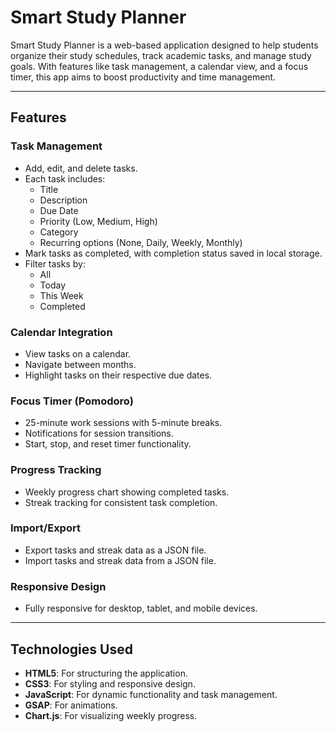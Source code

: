 # Smart Study Planner

Smart Study Planner is a web-based application designed to help students organize their study schedules, track academic tasks, and manage study goals. With features like task management, a calendar view, and a focus timer, this app aims to boost productivity and time management.

---

## Features

### Task Management

- Add, edit, and delete tasks.
- Each task includes:
  - Title
  - Description
  - Due Date
  - Priority (Low, Medium, High)
  - Category
  - Recurring options (None, Daily, Weekly, Monthly)
- Mark tasks as completed, with completion status saved in local storage.
- Filter tasks by:
  - All
  - Today
  - This Week
  - Completed

### Calendar Integration

- View tasks on a calendar.
- Navigate between months.
- Highlight tasks on their respective due dates.

### Focus Timer (Pomodoro)

- 25-minute work sessions with 5-minute breaks.
- Notifications for session transitions.
- Start, stop, and reset timer functionality.

### Progress Tracking

- Weekly progress chart showing completed tasks.
- Streak tracking for consistent task completion.

### Import/Export

- Export tasks and streak data as a JSON file.
- Import tasks and streak data from a JSON file.

### Responsive Design

- Fully responsive for desktop, tablet, and mobile devices.

---

## Technologies Used

- **HTML5**: For structuring the application.
- **CSS3**: For styling and responsive design.
- **JavaScript**: For dynamic functionality and task management.
- **GSAP**: For animations.
- **Chart.js**: For visualizing weekly progress.

